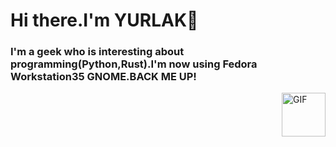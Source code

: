 # Hi there.I'm YURLAK👋

### I'm a geek who is interesting about programming(Python,Rust).I'm now using Fedora Workstation35 GNOME.BACK ME UP!

<img align="right" alt="GIF" height="70px" src="https://media.giphy.com/media/du3J3cXyzhj75IOgvA/giphy.gif" />
